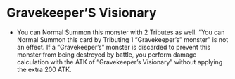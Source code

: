 # Gravekeeper’S Visionary

*   You can Normal Summon this monster with 2 Tributes as well. “You can Normal Summon this card by Tributing 1 “Gravekeeper’s” monster” is not an effect. If a “Gravekeeper’s” monster is discarded to prevent this monster from being destroyed by battle, you perform damage calculation with the ATK of “Gravekeeper’s Visionary” without applying the extra 200 ATK.
